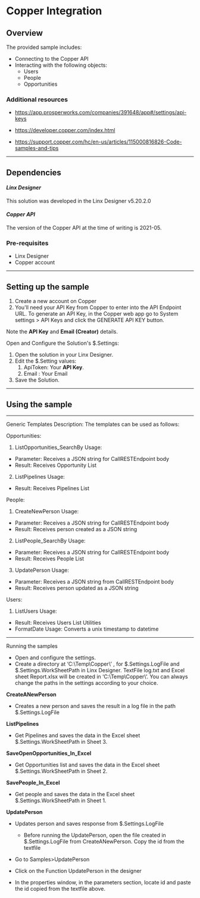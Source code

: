 ﻿# Copper Integration

## Overview

The provided sample includes:

- Connecting to the Copper API
- Interacting with the following objects:
  - Users
  - People
  - Opportunities

### Additional resources

- <https://app.prosperworks.com/companies/391648/app#/settings/api-keys>

- <https://developer.copper.com/index.html>

- <https://support.copper.com/hc/en-us/articles/115000816826-Code-samples-and-tips>

---

## Dependencies
#### *Linx Designer*
This solution was developed in the Linx Designer v5.20.2.0
#### *Copper API*
The version of the Copper API at the time of writing is 2021-05.

### Pre-requisites

- Linx Designer
- Copper account

---

## Setting up the sample

1. Create a new account on Copper
1. You'll need your API Key from Copper to enter into the API Endpoint URL. To generate an API Key, in the Copper web app go to System settings > API Keys and click the GENERATE API KEY button.

Note the **API Key** and **Email (Creator)** details.

Open and Configure the Solution's $.Settings:

1. Open the solution in your Linx Designer.
1. Edit the $.Setting values:
   1. ApiToken: Your **API Key**.
   1. Email : Your Email
1. Save the Solution.
---

## Using the sample

---

Generic Templates
Description: The templates can be used as follows:

Opportunities:
1. ListOpportunities_SearchBy
Usage:
  - Parameter: Receives a JSON string for CallRESTEndpoint body 
  - Result: Receives Opportunity List 

2. ListPipelines
Usage:
  - Result: Receives Pipelines List 

People:
1. CreateNewPerson
Usage:
  - Parameter: Receives a JSON string for CallRESTEndpoint body 
  - Result: Receives person created as a JSON string

2. ListPeople_SearchBy
Usage:
  - Parameter: Receives a JSON string for CallRESTEndpoint body
  - Result: Receives People List 

3. UpdatePerson
Usage:
  - Parameter: Receives a JSON string from CallRESTEndpoint body
  - Result: Receives person updated as a JSON string 

Users:
1. ListUsers
Usage:
  - Result: Receives Users List 
Utilities
  - FormatDate
Usage:
Converts a unix timestamp to datetime

---
Running the samples
- Open and configure the settings. 
- Create a directory at ‘C:\Temp\Copper\’ , for $.Settings.LogFile and $.Settings.WorkSheetPath in Linx Designer. TextFile log.txt and Excel sheet Report.xlsx will be created in ‘C:\Temp\Copper\’.  You can always change the paths in the settings according to your choice.
 
**CreateANewPerson**
  - Creates a new person and saves the result in a log file in the path $.Settings.LogFile

**ListPipelines**
  - Get Pipelines and saves the data in the Excel sheet $.Settings.WorkSheetPath in Sheet 3.

**SaveOpenOpportunities_In_Excel**
  - Get Opportunities list and saves the data in the Excel sheet $.Settings.WorkSheetPath in Sheet 2.

**SavePeople_In_Excel**
  - Get people and saves the data in the Excel sheet $.Settings.WorkSheetPath in Sheet 1.

**UpdatePerson**
  - Updates person and saves response from $.Settings.LogFile
       - Before running the UpdatePerson, open the file created in $.Settings.LogFile from CreateANewPerson.  Copy the id from the textfile 

- Go to Samples>UpdatePerson 
- Click on the Function UpdatePerson in the designer
- In the properties window, in the parameters section, locate id and paste the id copied from the textfile above.


